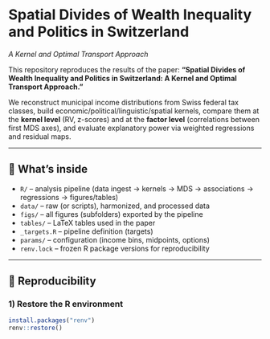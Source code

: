 # Spatial Divides of Wealth Inequality and Politics in Switzerland
_A Kernel and Optimal Transport Approach_

This repository reproduces the results of the paper:
**“Spatial Divides of Wealth Inequality and Politics in Switzerland: A Kernel and Optimal Transport Approach.”**

We reconstruct municipal income distributions from Swiss federal tax classes,
build economic/political/linguistic/spatial kernels, compare them at the
**kernel level** (RV, z-scores) and at the **factor level** (correlations between first MDS axes),
and evaluate explanatory power via weighted regressions and residual maps.

---

## 🧩 What’s inside
- `R/` – analysis pipeline (data ingest → kernels → MDS → associations → regressions → figures/tables)
- `data/` – raw (or scripts), harmonized, and processed data
- `figs/` – all figures (subfolders) exported by the pipeline
- `tables/` – LaTeX tables used in the paper
- `_targets.R` – pipeline definition (targets)
- `params/` – configuration (income bins, midpoints, options)
- `renv.lock` – frozen R package versions for reproducibility

---

## 🔧 Reproducibility

### 1) Restore the R environment
```r
install.packages("renv")
renv::restore()
